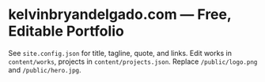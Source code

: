 # kelvinbryandelgado.com — Free, Editable Portfolio

See `site.config.json` for title, tagline, quote, and links. Edit works in `content/works`, projects in `content/projects.json`. Replace `/public/logo.png` and `/public/hero.jpg`.
